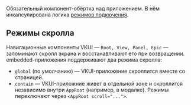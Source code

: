Обязательный компонент-обёртка над приложением. В нём инкапсулирована логика [режимов подкючения](#/Режимы%20подключения).

## Режимы скролла

Навигационные компоненты VKUI — `Root, View, Panel, Epic` — запоминают скролл экрана и восстанавливают его при возвращении. embedded-приложения поддерживают два режима скролла:
- `global` (по умолчанию) — VKUI-приложение скроллится вместе со страницей.
- `contain` — VKUI-приложние живет в отдельной зоне и скроллится независимо внутри `AppRoot` (например, в модалке).
Режимы переключают через `<AppRoot scroll="...">`.
